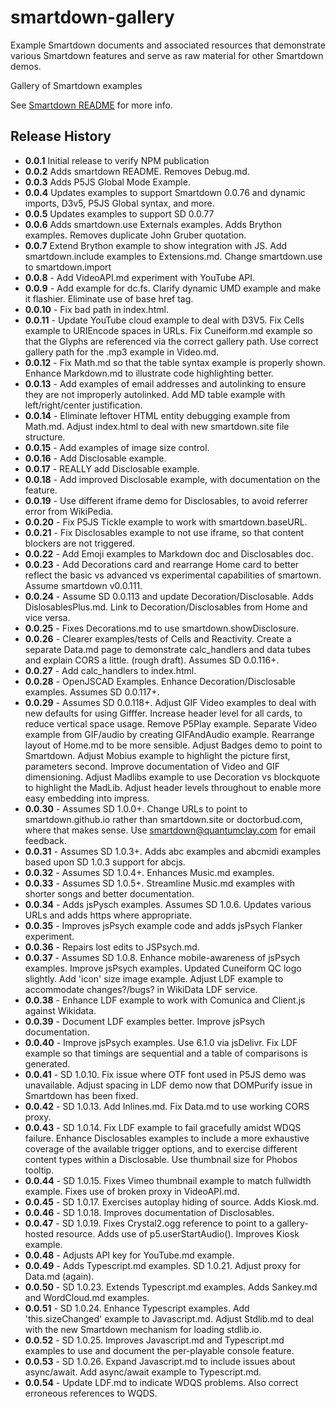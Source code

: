 # smartdown-gallery

Example Smartdown documents and associated resources that demonstrate various Smartdown features and serve as raw material for other Smartdown demos.

Gallery of Smartdown examples

See [Smartdown README](https://smartdown.github.io/smartdown/#README) for more info.

## Release History

- **0.0.1** Initial release to verify NPM publication
- **0.0.2** Adds smartdown README. Removes Debug.md.
- **0.0.3** Adds P5JS Global Mode Example.
- **0.0.4** Updates examples to support Smartdown 0.0.76 and dynamic imports, D3v5, P5JS Global syntax, and more.
- **0.0.5** Updates examples to support SD 0.0.77
- **0.0.6** Adds smartdown.use Externals examples. Adds Brython examples. Removes duplicate John Gruber quotation.
- **0.0.7** Extend Brython example to show integration with JS. Add smartdown.include examples to Extensions.md. Change smartdown.use to smartdown.import
- **0.0.8** - Add VideoAPI.md experiment with YouTube API.
- **0.0.9** - Add example for dc.fs. Clarify dynamic UMD example and make it flashier. Eliminate use of base href tag.
- **0.0.10** - Fix bad path in index.html.
- **0.0.11** - Update YouTube cloud example to deal with D3V5. Fix Cells example to URIEncode spaces in URLs. Fix Cuneiform.md example so that the Glyphs are referenced via the correct gallery path. Use correct gallery path for the .mp3 example in Video.md.
- **0.0.12** - Fix Math.md so that the table syntax example is properly shown. Enhance Markdown.md to illustrate code highlighting better.
- **0.0.13** - Add examples of email addresses and autolinking to ensure they are not improperly autolinked. Add MD table example with left/right/center justification.
- **0.0.14** - Eliminate leftover HTML entity debugging example from Math.md. Adjust index.html to deal with new smartdown.site file structure.
- **0.0.15** - Add examples of image size control.
- **0.0.16** - Add Disclosable example.
- **0.0.17** - REALLY add Disclosable example.
- **0.0.18** - Add improved Disclosable example, with documentation on the feature.
- **0.0.19** - Use different iframe demo for Disclosables, to avoid referrer error from WikiPedia.
- **0.0.20** - Fix P5JS Tickle example to work with smartdown.baseURL.
- **0.0.21** - Fix Disclosables example to not use iframe, so that content blockers are not triggered.
- **0.0.22** - Add Emoji examples to Markdown doc and Disclosables doc.
- **0.0.23** - Add Decorations card and rearrange Home card to better reflect the basic vs advanced vs experimental capabilities of smartown. Assume smartdown v0.0.111.
- **0.0.24** - Assume SD 0.0.113 and update Decoration/Disclosable. Adds DislosablesPlus.md. Link to Decoration/Disclosables from Home and vice versa.
- **0.0.25** - Fixes Decorations.md to use smartdown.showDisclosure.
- **0.0.26** - Clearer examples/tests of Cells and Reactivity. Create a separate Data.md page to demonstrate calc_handlers and data tubes and explain CORS a little. (rough draft). Assumes SD 0.0.116+.
- **0.0.27** - Add calc_handlers to index.html.
- **0.0.28** - OpenJSCAD Examples. Enhance Decoration/Disclosable examples. Assumes SD 0.0.117+.
- **0.0.29** - Assumes SD 0.0.118+. Adjust GIF Video examples to deal with new defaults for using Gifffer. Increase header level for all cards, to reduce vertical space usage. Remove P5Play example. Separate Video example from GIF/audio by creating GIFAndAudio example. Rearrange layout of Home.md to be more sensible. Adjust Badges demo to point to Smartdown. Adjust Mobius example to highlight the picture first, parameters second. Improve documentation of Video and GIF dimensioning. Adjust Madlibs example to use Decoration vs blockquote to highlight the MadLib. Adjust header levels throughout to enable more easy embedding into impress.
- **0.0.30** - Assumes SD 1.0.0+. Change URLs to point to smartdown.github.io rather than smartdown.site or doctorbud.com, where that makes sense. Use smartdown@quantumclay.com for email feedback.
- **0.0.31** - Assumes SD 1.0.3+. Adds abc examples and abcmidi examples based upon SD 1.0.3 support for abcjs.
- **0.0.32** - Assumes SD 1.0.4+. Enhances Music.md examples.
- **0.0.33** - Assumes SD 1.0.5+. Streamline Music.md examples with shorter songs and better documentation.
- **0.0.34** - Adds jsPysch examples. Assumes SD 1.0.6. Updates various URLs and adds https where appropriate.
- **0.0.35** - Improves jsPsych example code and adds jsPsych Flanker experiment.
- **0.0.36** - Repairs lost edits to JSPsych.md.
- **0.0.37** - Assumes SD 1.0.8. Enhance mobile-awareness of jsPsych examples. Improve jsPsych examples. Updated Cuneiform QC logo slightly. Add 'icon' size image example. Adjust LDF example to accommodate changes?/bugs? in WikiData LDF service.
- **0.0.38** - Enhance LDF example to work with Comunica and Client.js against Wikidata.
- **0.0.39** - Document LDF examples better. Improve jsPsych documentation.
- **0.0.40** - Improve jsPsych examples. Use 6.1.0 via jsDelivr. Fix LDF example so that timings are sequential and a table of comparisons is generated.
- **0.0.41** - SD 1.0.10. Fix issue where OTF font used in P5JS demo was unavailable. Adjust spacing in LDF demo now that DOMPurify issue in Smartdown has been fixed.
- **0.0.42** - SD 1.0.13. Add Inlines.md. Fix Data.md to use working CORS proxy.
- **0.0.43** - SD 1.0.14. Fix LDF example to fail gracefully amidst WDQS failure. Enhance Disclosables examples to include a more exhaustive coverage of the available trigger options, and to exercise different content types within a Disclosable. Use thumbnail size for Phobos tooltip.
- **0.0.44** - SD 1.0.15. Fixes Vimeo thumbnail example to match fullwidth example. Fixes use of broken proxy in VideoAPI.md.
- **0.0.45** - SD 1.0.17. Exercises autoplay hiding of source. Adds Kiosk.md.
- **0.0.46** - SD 1.0.18. Improves documentation of Disclosables.
- **0.0.47** - SD 1.0.19. Fixes Crystal2.ogg reference to point to a gallery-hosted resource. Adds use of p5.userStartAudio(). Improves Kiosk example.
- **0.0.48** - Adjusts API key for YouTube.md example.
- **0.0.49** - Adds Typescript.md examples. SD 1.0.21. Adjust proxy for Data.md (again).
- **0.0.50** - SD 1.0.23. Extends Typescript.md examples. Adds Sankey.md and WordCloud.md examples.
- **0.0.51** - SD 1.0.24. Enhance Typescript examples. Add 'this.sizeChanged' example to Javascript.md. Adjust Stdlib.md to deal with the new Smartdown mechanism for loading stdlib.io.
- **0.0.52** - SD 1.0.25. Improves Javascript.md and Typescript.md examples to use and document the per-playable console feature.
- **0.0.53** - SD 1.0.26. Expand Javascript.md to include issues about async/await. Add async/await example to Typescript.md.
- **0.0.54** - Update LDF.md to indicate WDQS problems. Also correct erroneous references to WQDS.
